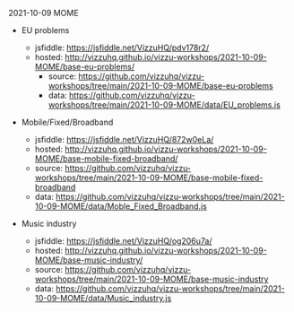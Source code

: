 2021-10-09 MOME 

- EU problems
	- jsfiddle: https://jsfiddle.net/VizzuHQ/pdv178r2/
  - hosted: http://vizzuhq.github.io/vizzu-workshops/2021-10-09-MOME/base-eu-problems/
	- source: https://github.com/vizzuhq/vizzu-workshops/tree/main/2021-10-09-MOME/base-eu-problems
	- data: https://github.com/vizzuhq/vizzu-workshops/tree/main/2021-10-09-MOME/data/EU_problems.js

- Mobile/Fixed/Broadband
	- jsfiddle: https://jsfiddle.net/VizzuHQ/872w0eLa/
	- hosted: http://vizzuhq.github.io/vizzu-workshops/2021-10-09-MOME/base-mobile-fixed-broadband/
	- source: https://github.com/vizzuhq/vizzu-workshops/tree/main/2021-10-09-MOME/base-mobile-fixed-broadband
	- data: https://github.com/vizzuhq/vizzu-workshops/tree/main/2021-10-09-MOME/data/Moble_Fixed_Broadband.js

- Music industry
	- jsfiddle: https://jsfiddle.net/VizzuHQ/og206u7a/
	- hosted: http://vizzuhq.github.io/vizzu-workshops/2021-10-09-MOME/base-music-industry/
	- source: https://github.com/vizzuhq/vizzu-workshops/tree/main/2021-10-09-MOME/base-music-industry
	- data: https://github.com/vizzuhq/vizzu-workshops/tree/main/2021-10-09-MOME/data/Music_industry.js
